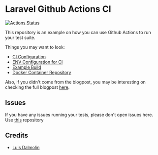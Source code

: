 # Laravel Github Actions CI

[![Actions Status](https://github.com/luisdalmolin/laravel-ci-test/workflows/CI/badge.svg)](https://github.com/luisdalmolin/laravel-ci-test/actions)

This repository is an example on how you can use Github Actions to run your test suite.

Things you may want to look:

* [CI Configuration](https://github.com/luisdalmolin/laravel-ci-test/blob/master/.github/workflows/ci.yaml)
* [ENV Configuration for CI](https://github.com/luisdalmolin/laravel-ci-test/blob/master/.env.ci)
* [Example Build](https://github.com/luisdalmolin/laravel-ci-test/runs/276215112)
* [Docker Container Repository](https://github.com/kirschbaum-development/laravel-test-runner-container)

Also, if you didn't come from the blogpost, you may be interesting on checking the full blogpost [here](https://kirschbaumdevelopment.com/news-articles/using-github-actions-to-setup-ci-cd-with-laravel-and-mysql).

## Issues

If you have any issues running your tests, please don't open issues here. Use [this](https://github.com/kirschbaum-development/laravel-test-runner-container) repository

## Credits

- [Luis Dalmolin](https://github.com/luisdalmolin)
